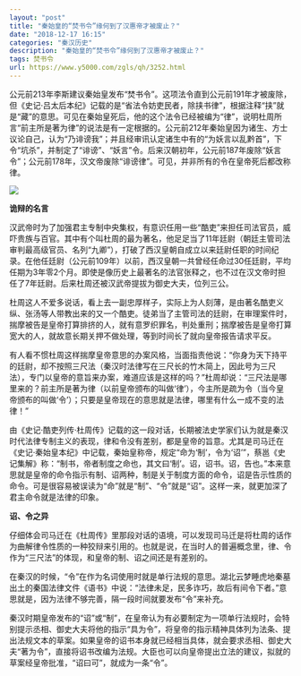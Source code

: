 ```yaml
---
layout: "post"
title: "秦始皇的“焚书令”缘何到了汉惠帝才被废止？"
date: "2018-12-17 16:15"
categories: "秦汉历史"
description: "秦始皇的“焚书令”缘何到了汉惠帝才被废止？"
tags: 焚书令
url: https://www.y5000.com/zgls/qh/3252.html
---
```






公元前213年李斯建议秦始皇发布“焚书令”。这项法令直到公元前191年才被废除，但《史记·吕太后本纪》记载的是“省法令妨吏民者，除挟书律”，根据注释“挟”就是“藏”的意思。可见在秦始皇死后，他的这个法令已经被编为“律”，说明杜周所言“前主所是著为律”的说法是有一定根据的。公元前212年秦始皇因为诸生、方士议论自己，认为“乃诽谤我”；并且经审讯认定诸生中有的“为妖言以乱黔首”，下令“坑杀”，并制定了“诽谤”、“妖言”令。后来汉朝初年，公元前187年废除“妖言令”；公元前178年，汉文帝废除“诽谤律”。可见，并非所有的令在皇帝死后都改称律。

![](https://img.y5000.com/uploads/allimg/160928/1K93C326-0.jpg)

**诡辩的名言**

汉武帝时为了加强君主专制中央集权，有意识任用一些“酷吏”来担任司法官员，威吓贵族与百官。其中有个叫杜周的最为著名，他足足当了11年廷尉（朝廷主管司法审判最高级官员、名列“九卿”），打破了西汉皇朝自成立以来廷尉任职的时间纪录。在他任廷尉（公元前109年）以前，西汉皇朝一共曾经任命过30任廷尉，平均任期为3年零2个月。即使是像历史上最著名的法官张释之，也不过在汉文帝时担任了7年廷尉。后来杜周还被汉武帝提拔为御史大夫，位列三公。

杜周这人不爱多说话，看上去一副忠厚样子，实际上为人刻薄，是由著名酷吏义纵、张汤等人带教出来的又一个酷吏。徒弟当了主管司法的廷尉，在审理案件时，揣摩被告是皇帝打算排挤的人，就有意罗织罪名，判处重刑；揣摩被告是皇帝打算宽大的人，就故意长期关押不做处理，等到时间长了就向皇帝报告请求平反。

有人看不惯杜周这样揣摩皇帝意思的办案风格，当面指责他说：“你身为天下持平的廷尉，却不按照三尺法（秦汉时法律写在三尺长的竹木简上，因此号为三尺法），专门以皇帝的意旨来办案，难道应该是这样的吗？”杜周却说：“三尺法是哪里来的？前主所是著为律（以前皇帝颁布的叫做‘律’），今主所是疏为令（当今皇帝颁布的叫做‘令’）；只要是皇帝现在的意思就是法律，哪里有什么一成不变的法律！”

由《史记·酷吏列传·杜周传》记载的这一段对话，长期被法史学家们认为就是秦汉时代法律专制主义的表现，律和令没有差别，都是皇帝的旨意。尤其是司马迁在《史记·秦始皇本纪》中记载，秦始皇称帝，规定“命为‘制’，令为‘诏’”，蔡邕《史记集解》称：“制书，帝者制度之命也，其文曰‘制’。诏，诏书。诏，告也。”本来意思就是皇帝的命令指示有制、诏两种，制是关于制度方面的命令，诏是告示性质的命令。可是很容易被误读为“命”就是“制”、“令”就是“诏”。这样一来，就更加深了君主命令就是法律的印象。

**诏、令之异**

仔细体会司马迁在《杜周传》里那段对话的语境，可以发现司马迁是将杜周的话作为曲解律令性质的一种狡辩来引用的。也就是说，在当时人的普遍概念里，律、令作为“三尺法”的体现，和皇帝的制、诏之间还是有差别的。

在秦汉的时候，“令”在作为名词使用时就是单行法规的意思。湖北云梦睡虎地秦墓出土的秦国法律文件《语书》中说：“法律未足，民多诈巧，故后有间令下者。”意思就是，因为法律不够完善，隔一段时间就要发布“令”来补充。

秦汉时期皇帝发布的“诏”或“制”，在皇帝认为有必要制定为一项单行法规时，会特别提示丞相、御史大夫将他的指示“具为令”，将皇帝的指示精神具体列为法条、提出法规文本的草案。如果皇帝的诏书本身就已经相当具体，就会要求丞相、御史大夫“著为令”，直接将诏书改编为法规。大臣也可以向皇帝提出立法的建议，拟就的草案经皇帝批准，“诏曰可”，就成为一条“令”。

